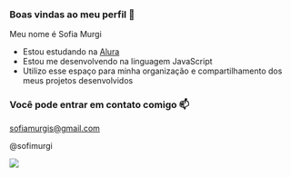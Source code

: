 ### Boas vindas ao meu perfil 💙

Meu nome é Sofia Murgi

- Estou estudando na [Alura](https://www.alura.com.br)
- Estou me desenvolvendo na linguagem JavaScript
- Utilizo esse espaço para minha organização e compartilhamento dos meus projetos desenvolvidos

### Você pode entrar em contato comigo 📫

sofiamurgis@gmail.com

@sofimurgi

![](https://media1.tenor.com/m/Z0_XOgJk9X8AAAAd/love-deadpool.gif)
